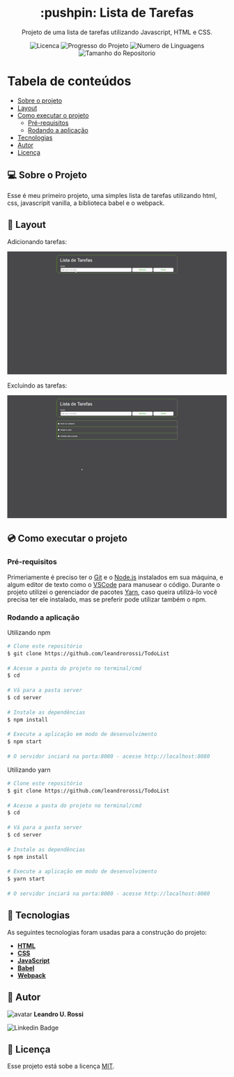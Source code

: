 <h1 align="center"> :pushpin: Lista de Tarefas</h1>
<p align="center">Projeto de uma lista de tarefas utilizando Javascript, HTML e CSS.</p>

<p align="center">
  <img alt="Licenca" src="https://img.shields.io/static/v1?label=licenca&message=MIT&color=brightgreen1&style=for-the-badge"/>
  <img alt="Progresso do Projeto" src="https://img.shields.io/static/v1?label=progresso&message=Concluido&color=brightgreen1&style=for-the-badge"/>
  <img alt ="Numero de Linguagens" src="https://img.shields.io/static/v1?label=linguagens&message=3&color=brightgreen1&style=for-the-badge"/>
  <img alt="Tamanho do Repositorio" src="https://img.shields.io/static/v1?label=tamanho-do-repo&message=84kb&color=blue&style=for-the-badge"/>
</p>

Tabela de conteúdos
=================
<!--ts-->
   * [Sobre o projeto](#-sobre-o-projeto)
   * [Layout](#-layout)
   * [Como executar o projeto](#-como-executar-o-projeto)
     * [Pré-requisitos](#pré-requisitos)
     * [Rodando a aplicação](#user-content--rodando-a-aplicação)
   * [Tecnologias](#-tecnologias)
   * [Autor](#-autor)
   * [Licença](#user-content--licença)
<!--te-->

## :computer: Sobre o Projeto

Esse é meu primeiro projeto, uma simples lista de tarefas utilizando html, css, javascripit vanilla, a biblioteca babel e o webpack.

## :art: Layout

Adicionando tarefas:

<p align="left">
  <img alt="Adicionando" title="#Adicionando" src="./assets/adicionar.gif" width="600px">
</p>

Excluindo as tarefas:

<p align="left">
  <img alt="Excluindo" title="#Excluindo" src="./assets/excluir.gif" width="600px">
</p>

## :cd: Como executar o projeto

### Pré-requisitos

Primeriamente é preciso ter o [Git](https://git-scm.com) e o [Node.js](https://nodejs.org/en/) instalados em sua máquina, e algum editor de texto como o 
[VSCode](https://code.visualstudio.com/) para manusear o código. Durante o projeto utilizei o gerenciador de pacotes 
[Yarn](https://yarnpkg.com), caso queira utilizá-lo você precisa ter ele instalado, mas se preferir pode utilizar também o npm.

### Rodando a aplicação

Utilizando npm

```bash
# Clone este repositório
$ git clone https://github.com/leandrorossi/TodoList

# Acesse a pasta do projeto no terminal/cmd
$ cd 

# Vá para a pasta server
$ cd server

# Instale as dependências
$ npm install

# Execute a aplicação em modo de desenvolvimento
$ npm start

# O servidor inciará na porta:8080 - acesse http://localhost:8080
```

Utilizando yarn

```bash
# Clone este repositório
$ git clone https://github.com/leandrorossi/TodoList

# Acesse a pasta do projeto no terminal/cmd
$ cd 

# Vá para a pasta server
$ cd server

# Instale as dependências
$ npm install

# Execute a aplicação em modo de desenvolvimento
$ yarn start

# O servidor inciará na porta:8080 - acesse http://localhost:8080
```

## :toolbox: Tecnologias

As seguintes tecnologias foram usadas para a construção do projeto:

- **[HTML](https://developer.mozilla.org/pt-BR/docs/Web/HTML)**
- **[CSS](https://developer.mozilla.org/pt-BR/docs/Web/CSS)**
- **[JavaScript](https://developer.mozilla.org/pt-BR/docs/Web/JavaScript)**
- **[Babel](https://babeljs.io/)**
- **[Webpack](https://webpack.js.org/)**

## :bust_in_silhouette: Autor

<img src="https://avatars2.githubusercontent.com/u/65093597?s=60&v=4" width="100px;" alt="avatar"/>
<b>Leandro U. Rossi</b>

![Linkedin Badge](https://img.shields.io/badge/-Leandro-blue?style=flat-square&logo=Linkedin&logoColor=white&link=https://www.linkedin.com/in/leandro-rossi-4769ab1a6/)


## :memo: Licença

Esse projeto está sobe a licença [MIT](./LICENSE).
